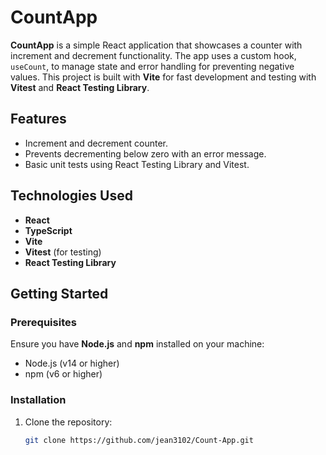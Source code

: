 # CountApp

**CountApp** is a simple React application that showcases a counter with increment and decrement functionality. The app uses a custom hook, `useCount`, to manage state and error handling for preventing negative values. This project is built with **Vite** for fast development and testing with **Vitest** and **React Testing Library**.

## Features
- Increment and decrement counter.
- Prevents decrementing below zero with an error message.
- Basic unit tests using React Testing Library and Vitest.

## Technologies Used
- **React**
- **TypeScript**
- **Vite**
- **Vitest** (for testing)
- **React Testing Library**

## Getting Started

### Prerequisites
Ensure you have **Node.js** and **npm** installed on your machine:
- Node.js (v14 or higher)
- npm (v6 or higher)

### Installation

1. Clone the repository:
   ```bash
   git clone https://github.com/jean3102/Count-App.git
